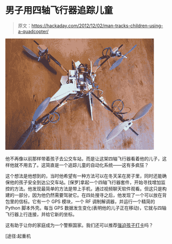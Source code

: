 # 男子用四轴飞行器追踪儿童

> 原文：<https://hackaday.com/2012/12/02/man-tracks-children-using-a-quadcopter/>

![child-tracking-quadcopter](img/d1999abc831f2048dd6402e3c91a2b7f.png)

他不再像以前那样带着孩子去公交车站，而是让这架四轴飞行器看着他的儿子，这样他就不用去了。这简直是一个追踪儿童的自动化系统——这有多疯狂？

这个想法是他想到的，当时他希望有一种方法可以在冬天呆在房子里，同时还能确保他的孩子安全到达公交车站。[保罗]拿起一个四轴飞行器套件，开始寻找增加监控的方法。他发现最简单的方法是带上手机，通过视频聊天软件观看。但这只是构建的一部分，因为他仍然需要驾驶它。在四处搜寻之后，他发现了一个可以放在背包里的信标。它有一个 GPS 模块，一个 RF 调制解调器，并运行一个精简的 Python 脚本外壳。每当 GPS 数据发生变化(表明他的儿子正在移动)，它就与四轴飞行器上行连接，并给它新的坐标。

这有助于让你的家庭成为一个警察国家。我们还可以推荐[强迫孩子打卡](http://hackaday.com/2010/12/19/keep-your-kids-in-line-with-a-time-clock/)吗？

[途径:起重机